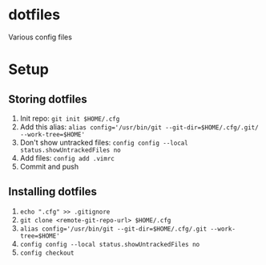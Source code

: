 
# dotfiles
Various config files

# Setup

## Storing dotfiles

1. Init repo: `git init $HOME/.cfg`
2. Add this alias: `alias config='/usr/bin/git --git-dir=$HOME/.cfg/.git/ --work-tree=$HOME'`
3. Don't show untracked files: `config config --local status.showUntrackedFiles no`
4. Add files: `config add .vimrc`
5. Commit and push

## Installing dotfiles

1. `echo ".cfg" >> .gitignore`
2. `git clone <remote-git-repo-url> $HOME/.cfg`
3. `alias config='/usr/bin/git --git-dir=$HOME/.cfg/.git --work-tree=$HOME'`
4. `config config --local status.showUntrackedFiles no`
5. `config checkout`

